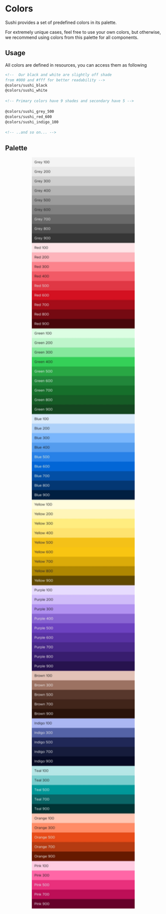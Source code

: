 # Colors

Sushi provides a set of predefined colors in its palette.

For extremely unique cases, feel free to use your own colors, but otherwise, we recommend
using colors from this palette for all components.

## Usage

All colors are defined in resources, you can access them as following

```xml
<!--  Our black and white are slightly off shade
from #000 and #fff for better readability -->
@colors/sushi_black
@colors/sushi_white

<!-- Primary colors have 9 shades and secondary have 5 -->

@colors/sushi_grey_500
@colors/sushi_red_600
@colors/sushi_indigo_100

<!-- ..and so on... -->
```

## Palette

<p align="center">
<img alt="color palette" style="width: 66%;" src="../../img/colors/palette.jpg">
</p>

